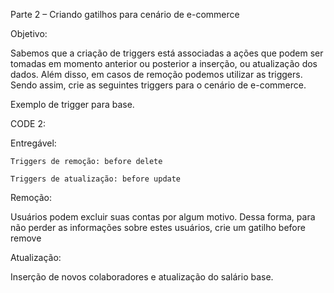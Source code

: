 Parte 2 – Criando gatilhos para cenário de e-commerce 

Objetivo: 

Sabemos que a criação de triggers está associadas a ações que podem ser tomadas em momento anterior ou posterior a inserção, ou atualização dos dados. Além disso, em casos de remoção podemos utilizar as triggers. Sendo assim, crie as seguintes triggers para o cenário de e-commerce. 

 

Exemplo de trigger para base.

CODE 2:

Entregável: 

    Triggers de remoção: before delete 

    Triggers de atualização: before update 

 

Remoção:  

Usuários podem excluir suas contas por algum motivo. Dessa forma, para não perder as informações sobre estes usuários, crie um gatilho before remove 



Atualização:  

Inserção de novos colaboradores e atualização do salário base.